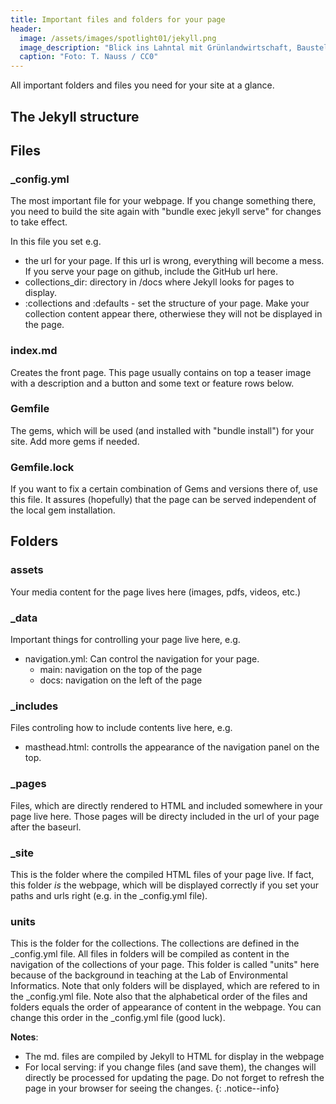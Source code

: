 ```yaml
---
title: Important files and folders for your page
header:
  image: /assets/images/spotlight01/jekyll.png
  image_description: "Blick ins Lahntal mit Grünlandwirtschaft, Baustelle für Stromtrassen und Regenbogen."
  caption: "Foto: T. Nauss / CC0"
---
```




All important folders and files you need for your site at a glance.


## The Jekyll structure


## Files


### _config.yml

The most important file for your webpage. If you change something there, you need to build the site again with "bundle exec jekyll serve" for changes to take effect.

In this file you set e.g. 
* the url for your page. If this url is wrong, everything will become a mess. If you serve your page on github, include the GitHub url here.
* collections_dir: directory in /docs where Jekyll looks for pages to display. 
* :collections and :defaults - set the structure of your page. Make your collection content appear there, otherwiese they will not be displayed in the page.
  
### index.md

Creates the front page. This page usually contains on top a teaser image with a description and a button and some text or feature rows below.


### Gemfile

The gems, which will be used (and installed with "bundle install") for your site. Add more gems if needed.


### Gemfile.lock

If you want to fix a certain combination of Gems and versions there of, use this file. It assures (hopefully) that the page can be served independent of the local gem installation.


## Folders

### assets

Your media content for the page lives here (images, pdfs, videos, etc.)


### _data

Important things for controlling your page live here, e.g.
* navigation.yml: Can control the navigation for your page. 
	* main: navigation on the top of the page
    * docs: navigation on the left of the page

### _includes

Files controling how to include contents live here, e.g.
* masthead.html: controlls the appearance of the navigation panel on the top.
  
  
### _pages

Files, which are directly rendered to HTML and included somewhere in your page live here. Those pages will be directy included in the url of your page after the baseurl.

### _site

This is the folder where the compiled HTML files of your page live. If fact, this folder *is* the webpage, which will be displayed correctly if you set your paths and urls right (e.g. in the _config.yml file).


### units

This is the folder for the collections. The collections are defined in the _config.yml file. All files in folders will be compiled as content in the navigation of the collections of your page. This folder is called "units" here because of the background in teaching at the Lab of Environmental Informatics. Note that only folders will be displayed, which are refered to in the _config.yml file. Note also that the alphabetical order of the files and folders equals the order of appearance of content in the webpage. You can change this order in the _config.yml file (good luck).


**Notes**: 
* The md. files are compiled by Jekyll to HTML for display in the webpage
* For local serving: if you change files (and save them), the changes will directly be processed for updating the page. Do not forget to refresh the page in your browser for seeing the changes.
{: .notice--info}

